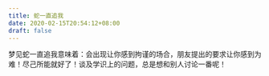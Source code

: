 ```yaml
---
title: 蛇一直追我
date: 2020-02-15T20:54:12+08:00
draft: false
---
```


梦见蛇一直追我意味着：会出现让你感到拘谨的场合，朋友提出的要求让你感到为难！尽己所能就好了！谈及学识上的问题，总是想和别人讨论一番呢！
